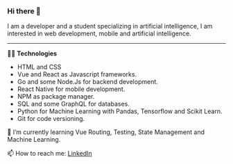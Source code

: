 ### Hi there 👋

I am a developer and a student specializing in artificial intelligence, I am interested in web development, mobile and artificial intelligence.

---

🧑‍💻 **Technologies**
- HTML and CSS
- Vue and React as Javascript frameworks.
- Go and some Node.Js for backend development.
- React Native for mobile development.
- NPM as package manager.
- SQL and some GraphQL for databases.
- Python for Machine Learning with Pandas, Tensorflow and Scikit Learn.
- Git for code versioning.

🌱 I’m currently learning Vue Routing, Testing, State Management and Machine Learning.

📫 How to reach me: [LinkedIn](https://linkedin.com/in/juancamiloed)
